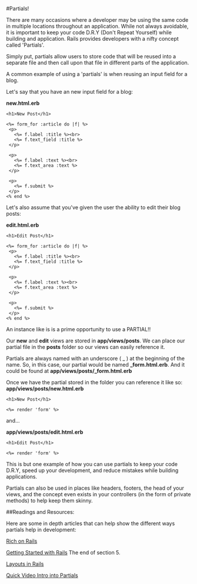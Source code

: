 #Partials!

 There are many occasions where a developer may be using the same code in multiple locations throughout an application.  While not always avoidable, it is important to keep your code D.R.Y (Don't Repeat Yourself) while building and application.  Rails provides developers with a nifty concept called 'Partials'.  

 Simply put, partials allow users to store code that will be reused into a separate file and then call upon that file in different parts of the application.

 A common example of using a 'partials' is when reusing an input field for a blog.  

 Let's say that you have an new input field for a blog:

 **new.html.erb**
 ```
 <h1>New Post</h1>

 <%= form_for :article do |f| %>
  <p>
    <%= f.label :title %><br>
    <%= f.text_field :title %>
  </p>

  <p>
    <%= f.label :text %><br>
    <%= f.text_area :text %>
  </p>

  <p>
    <%= f.submit %>
  </p>
<% end %>
```

 Let's also assume that you've given the user the ability to edit their blog posts:

  **edit.html.erb**
 ```
 <h1>Edit Post</h1>

 <%= form_for :article do |f| %>
  <p>
    <%= f.label :title %><br>
    <%= f.text_field :title %>
  </p>

  <p>
    <%= f.label :text %><br>
    <%= f.text_area :text %>
  </p>

  <p>
    <%= f.submit %>
  </p>
<% end %>
```

An instance like is is a prime opportunity to use a PARTIAL!!

 Our **new** and **edit** views are stored in **app/views/posts**.  We can place our partial file in the **posts** folder so our views can easily reference it.

  Partials are always named with an underscore ( _ ) at the beginning of the name.  So, in this case, our partial would be named **_form.html.erb**.  And it could be found at **app/views/posts/_form.html.erb**

Once we have the partial stored in the folder you can reference it like so:
**app/views/posts/new.html.erb**
```
<h1>New Post</h1>

<%= render 'form' %>
```

and...

**app/views/posts/edit.html.erb**
```
<h1>Edit Post</h1>

<%= render 'form' %>
```

This is but one example of how you can use partials to keep your code D.R.Y, speed up your development, and reduce mistakes while building applications.

Partials can also be used in places like headers, footers, the head of your views, and the concept even exists in your controllers (in the form of private methods) to help keep them skinny.


##Readings and Resources:

Here are some in depth articles that can help show the different ways partials help in development:

[Rich on Rails](https://richonrails.com/articles/partials-in-ruby-on-rails)

[Getting Started with Rails](http://guides.rubyonrails.org/getting_started.html#using-partials-to-clean-up-duplication-in-views)
The end of section 5.

[Layouts in Rails](http://guides.rubyonrails.org/layouts_and_rendering.html#using-partials)

[Quick Video Intro into Partials](https://www.youtube.com/watch?v=F1QHYQwzVK4)
